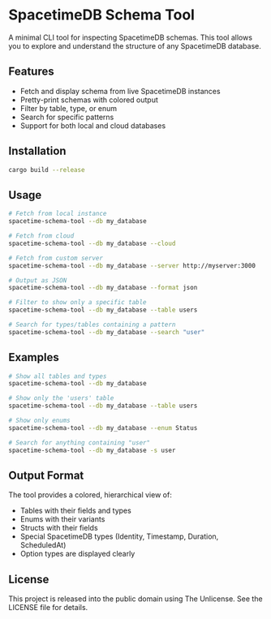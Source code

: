 # SpacetimeDB Schema Tool

A minimal CLI tool for inspecting SpacetimeDB schemas. This tool allows you to explore and understand the structure of any SpacetimeDB database.

## Features

- Fetch and display schema from live SpacetimeDB instances
- Pretty-print schemas with colored output
- Filter by table, type, or enum
- Search for specific patterns
- Support for both local and cloud databases

## Installation

```bash
cargo build --release
```

## Usage

```bash
# Fetch from local instance
spacetime-schema-tool --db my_database

# Fetch from cloud
spacetime-schema-tool --db my_database --cloud

# Fetch from custom server
spacetime-schema-tool --db my_database --server http://myserver:3000

# Output as JSON
spacetime-schema-tool --db my_database --format json

# Filter to show only a specific table
spacetime-schema-tool --db my_database --table users

# Search for types/tables containing a pattern
spacetime-schema-tool --db my_database --search "user"
```

## Examples

```bash
# Show all tables and types
spacetime-schema-tool --db my_database

# Show only the 'users' table
spacetime-schema-tool --db my_database --table users

# Show only enums
spacetime-schema-tool --db my_database --enum Status

# Search for anything containing "user"
spacetime-schema-tool --db my_database -s user
```

## Output Format

The tool provides a colored, hierarchical view of:
- Tables with their fields and types
- Enums with their variants
- Structs with their fields
- Special SpacetimeDB types (Identity, Timestamp, Duration, ScheduledAt)
- Option<T> types are displayed clearly

## License

This project is released into the public domain using The Unlicense. See the LICENSE file for details.